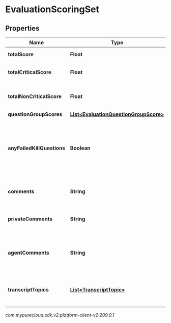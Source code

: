 # EvaluationScoringSet


## Properties

| Name | Type | Description | Notes |
| ------------ | ------------- | ------------- | ------------- |
| **totalScore** | **Float** | Score of all questions |  [optional] |
| **totalCriticalScore** | **Float** | Score of only the critical questions |  [optional] |
| **totalNonCriticalScore** | **Float** | Score of only the non-critical questions |  [optional] |
| **questionGroupScores** | [**List&lt;EvaluationQuestionGroupScore&gt;**](EvaluationQuestionGroupScore) |  |  [optional] |
| **anyFailedKillQuestions** | **Boolean** | Indicates that at least one fatal question was answered without having the highest score available for the question |  [optional] |
| **comments** | **String** | Overall comments from the evaluator |  [optional] |
| **privateComments** | **String** | Overall private comments from the evaluator |  [optional] |
| **agentComments** | **String** | Comments from the agent while reviewing evaluation results |  [optional] |
| **transcriptTopics** | [**List&lt;TranscriptTopic&gt;**](TranscriptTopic) | List of topics found within the conversation's transcripts |  [optional] |




_com.mypurecloud.sdk.v2:platform-client-v2:209.0.1_
